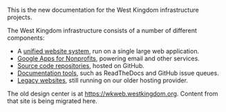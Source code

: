 This is the new documentation for the West Kingdom infrastructure projects.

The West Kingdom infrastructure consists of a number of different components:

- A [unified website system](website-overview.md), run on a single large web application.
- [Google Apps for Nonprofits](google-apps-services.md), powering email and other services.
- [Source code repositories](vcs.md), hosted on GitHub.
- [Documentation tools](doc-editing.md), such as ReadTheDocs and GitHub issue queues.
- [Legacy websites](legacy.md), still running on our older hosting provider.

The old design center is at https://wkweb.westkingdom.org.  Content from that site is being migrated here.
